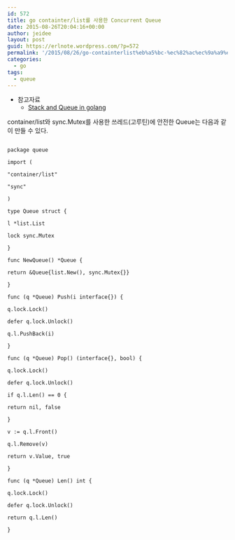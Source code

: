 ```yaml
---
id: 572
title: go containter/list를 사용한 Concurrent Queue
date: 2015-08-26T20:04:16+00:00
author: jeidee
layout: post
guid: https://erlnote.wordpress.com/?p=572
permalink: '/2015/08/26/go-containterlist%eb%a5%bc-%ec%82%ac%ec%9a%a9%ed%95%9c-concurrent-queue/'
categories:
  - go
tags:
  - queue
---
```

  * 참고자료 
      * [Stack and Queue in golang](https://gist.github.com/moraes/2141121)

container/list와 sync.Mutex를 사용한 쓰레드(고루틴)에 안전한 Queue는 다음과 같이 만들 수 있다.

```
  
package queue

import (
      
"container/list"
      
"sync"
  
)

type Queue struct {
      
l *list.List
      
lock sync.Mutex
  
}

func NewQueue() *Queue {
      
return &Queue{list.New(), sync.Mutex{}}
  
}

func (q *Queue) Push(i interface{}) {
      
q.lock.Lock()
      
defer q.lock.Unlock()

q.l.PushBack(i)
  
}

func (q *Queue) Pop() (interface{}, bool) {
      
q.lock.Lock()
      
defer q.lock.Unlock()

if q.l.Len() == 0 {
          
return nil, false
      
}

v := q.l.Front()
      
q.l.Remove(v)

return v.Value, true
  
}

func (q *Queue) Len() int {
      
q.lock.Lock()
      
defer q.lock.Unlock()

return q.l.Len()
  
}
  
```